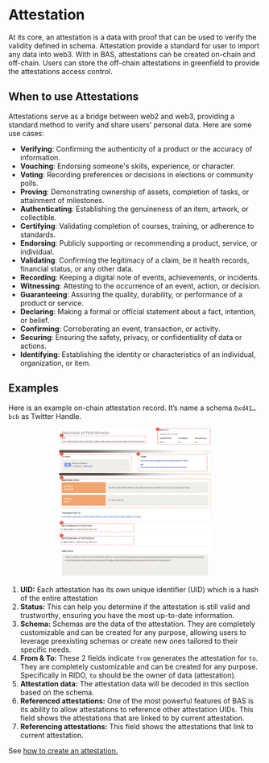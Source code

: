 # Attestation

At its core, an attestation is a data with proof that can be used to verify the validity defined in schema. Attestation provide a standard for user to import any data into web3. With in BAS, attestations can be created on-chain and off-chain. Users can store the off-chain attestations in greenfield to provide the attestations access control.

## When to use Attestations

Attestations serve as a bridge between web2 and web3, providing a standard method to verify and share users’ personal data. Here are some use cases:

- **Verifying**: Confirming the authenticity of a product or the accuracy of information.
- **Vouching**: Endorsing someone's skills, experience, or character.
- **Voting**: Recording preferences or decisions in elections or community polls.
- **Proving**: Demonstrating ownership of assets, completion of tasks, or attainment of milestones.
- **Authenticating**: Establishing the genuineness of an item, artwork, or collectible.
- **Certifying**: Validating completion of courses, training, or adherence to standards.
- **Endorsing**: Publicly supporting or recommending a product, service, or individual.
- **Validating**: Confirming the legitimacy of a claim, be it health records, financial status, or any other data.
- **Recording**: Keeping a digital note of events, achievements, or incidents. 
- **Witnessing**: Attesting to the occurrence of an event, action, or decision. 
- **Guaranteeing**: Assuring the quality, durability, or performance of a product or service. 
- **Declaring**: Making a formal or official statement about a fact, intention, or belief. 
- **Confirming**: Corroborating an event, transaction, or activity. 
- **Securing**: Ensuring the safety, privacy, or confidentiality of data or actions. 
- **Identifying**: Establishing the identity or characteristics of an individual, organization, or item.

## Examples

Here is an example on-chain attestation record. It’s name a schema `0xd41…bcb` as Twitter Handle.

<div align="center">
    <img src=../figures/attestation_detail.png width=60% />
</div>

1. **UID:** Each attestation has its own unique identifier (UID) which is a hash of the entire attestation
2. **Status:** This can help you determine if the attestation is still valid and trustworthy, ensuring you have the most up-to-date information.
3. **Schema:** Schemas are the data of the attestation. They are completely customizable and can be created for any purpose, allowing users to leverage preexisting schemas or create new ones tailored to their specific needs.
4. **From & To:** These 2 fields indicate `from` generates the attestation for `to`. They are completely customizable and can be created for any purpose. Specifically in RIDO, `to` should be the owner of data (attestation).
5. **Attestation data:** The attestation data will be decoded in this section based on the schema.
6. **Referenced attestations:** One of the most powerful features of BAS is its ability to allow attestations to reference other attestation UIDs. This field shows the attestations that are linked to by current attestation.
7. **Referencing attestations:** This field shows the attestations that link to current attestation.

See [how to create an attestation.](../tutorials/make_attestation.md)
